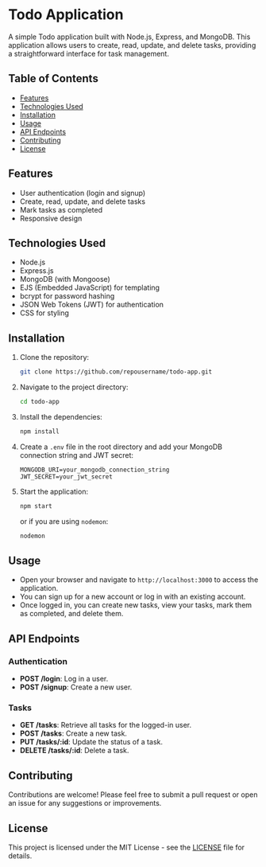 # Todo Application

A simple Todo application built with Node.js, Express, and MongoDB. This application allows users to create, read, update, and delete tasks, providing a straightforward interface for task management.

## Table of Contents

- [Features](#features)
- [Technologies Used](#technologies-used)
- [Installation](#installation)
- [Usage](#usage)
- [API Endpoints](#api-endpoints)
- [Contributing](#contributing)
- [License](#license)

## Features

- User authentication (login and signup)
- Create, read, update, and delete tasks
- Mark tasks as completed
- Responsive design

## Technologies Used

- Node.js
- Express.js
- MongoDB (with Mongoose)
- EJS (Embedded JavaScript) for templating
- bcrypt for password hashing
- JSON Web Tokens (JWT) for authentication
- CSS for styling

## Installation

1. Clone the repository:

   ```bash
   git clone https://github.com/repousername/todo-app.git
   ```

2. Navigate to the project directory:

   ```bash
   cd todo-app
   ```

3. Install the dependencies:

   ```bash
   npm install
   ```

4. Create a `.env` file in the root directory and add your MongoDB connection string and JWT secret:

   ```plaintext
   MONGODB_URI=your_mongodb_connection_string
   JWT_SECRET=your_jwt_secret
   ```

5. Start the application:

   ```bash
   npm start
   ```

   or if you are using `nodemon`:

   ```bash
   nodemon
   ```

## Usage

- Open your browser and navigate to `http://localhost:3000` to access the application.
- You can sign up for a new account or log in with an existing account.
- Once logged in, you can create new tasks, view your tasks, mark them as completed, and delete them.

## API Endpoints

### Authentication

- **POST /login**: Log in a user.
- **POST /signup**: Create a new user.

### Tasks

- **GET /tasks**: Retrieve all tasks for the logged-in user.
- **POST /tasks**: Create a new task.
- **PUT /tasks/:id**: Update the status of a task.
- **DELETE /tasks/:id**: Delete a task.

## Contributing

Contributions are welcome! Please feel free to submit a pull request or open an issue for any suggestions or improvements.

## License

This project is licensed under the MIT License - see the [LICENSE](LICENSE) file for details.